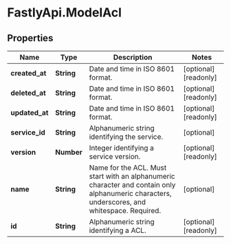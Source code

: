 # FastlyApi.ModelAcl

## Properties

Name | Type | Description | Notes
------------ | ------------- | ------------- | -------------
**created_at** | **String** | Date and time in ISO 8601 format. | [optional] [readonly] 
**deleted_at** | **String** | Date and time in ISO 8601 format. | [optional] [readonly] 
**updated_at** | **String** | Date and time in ISO 8601 format. | [optional] [readonly] 
**service_id** | **String** | Alphanumeric string identifying the service. | [optional] 
**version** | **Number** | Integer identifying a service version. | [optional] [readonly] 
**name** | **String** | Name for the ACL. Must start with an alphanumeric character and contain only alphanumeric characters, underscores, and whitespace. Required. | [optional] 
**id** | **String** | Alphanumeric string identifying a ACL. | [optional] [readonly] 


